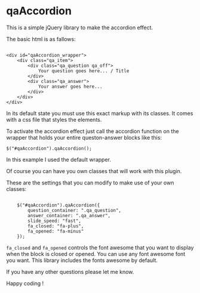 qaAccordion
===========

This is a simple jQuery library to make the accordion effect.

The basic html is as fallows:

<pre><code>
&lt;div id="qaAccordion_wrapper"&gt;
	&lt;div class="qa_item"&gt;
		&lt;div class="qa_question qa_off"&gt;
			Your question goes here... / Title
		&lt;/div&gt;
		&lt;div class="qa_answer"&gt;
			Your answer goes here...
		&lt;/div&gt;
	&lt;/div&gt;
&lt;/div&gt;
</code></pre>

In its default state you must use this exact markup with its classes.
It comes with a css file that styles the elements.

To activate the accordion effect just call the accordion function on the wrapper that holds your entire queston-answer blocks like this:

<code>$("#qaAccordion").qaAccordion();</code>

In this example I used the default wrapper.

Of course you can have you own classes that will work with this plugin.

These are the settings that you can modify to make use of your own classes:

<pre><code>
	$("#qaAccordion").qaAccordion({
		question_container: ".qa_question",
		answer_container: ".qa_answer",
		slide_speed: "fast",
		fa_closed: "fa-plus",
		fa_opened: "fa-minus"
	});
</code></pre>

<code>fa_closed</code> and <code>fa_opened</code> controls the font awesome that you want to display when the block is closed or opened. You can use any font awesome font you want. This library includes the fonts awesome by default.

If you have any other questions please let me know.

Happy coding !
